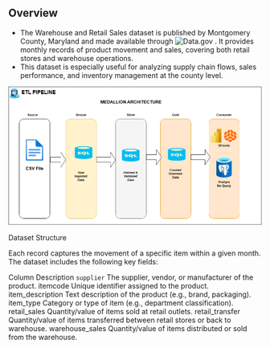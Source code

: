 ## Overview

- The Warehouse and Retail Sales dataset is published by Montgomery County, Maryland and made available through ![Data.gov](https://catalog.data.gov/dataset/warehouse-and-retail-sales?utm_source=chatgpt.com)
. It provides monthly records of product movement and sales, covering both retail stores and warehouse operations.
- This dataset is especially useful for analyzing supply chain flows, sales performance, and inventory management at the county level.

![Data flow](https://github.com/wolethomas78/warehouse_sales_project/blob/b410fa532a0b9c47adcc5d13df9bfef1b56b030c/ETL_WHS.png)

Dataset Structure

Each record captures the movement of a specific item within a given month. The dataset includes the following key fields:

Column	Description
``` supplier ```	The supplier, vendor, or manufacturer of the product.
itemcode	Unique identifier assigned to the product.
item_description	Text description of the product (e.g., brand, packaging).
item_type	Category or type of item (e.g., department classification).
retail_sales	Quantity/value of items sold at retail outlets.
retail_transfer	Quantity/value of items transferred between retail stores or back to warehouse.
warehouse_sales	Quantity/value of items distributed or sold from the warehouse.
